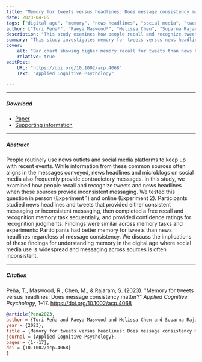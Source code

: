 ```yaml
---
title: "Memory for tweets versus headlines: Does message consistency matter?" 
date: 2023-04-05
tags: ["digital age", "memory", "news headlines", "social media", "tweets"]
author: ["Tori Peña*", "Raeya Maswood*", "Melissa Chen", "Suparna Rajaram"]
description: "This study examines how people recall and recognize tweets and news headlines when these sources provide inconsistent messaging, finding a consistent memory advantage for tweets." 
summary: "This study investigates memory for tweets versus news headlines, particularly when their messages conflict. Across both in-person and online experiments, results consistently showed that participants had better memory for tweets than for news headlines, regardless of whether the messages were consistent or inconsistent. This suggests the informal, 'gossipy' nature of microblogs gives them a mnemonic advantage that overrides factors like source credibility."
cover:
    alt: "Bar chart showing higher memory recall for tweets than news headlines"
    relative: true
editPost:
    URL: "https://doi.org/10.1002/acp.4068"
    Text: "Applied Cognitive Psychology"

---
```


---

##### Download

+ [Paper](Pena-et-al.-2023.pdf)
+ [Supporting information](https://onlinelibrary.wiley.com/action/downloadSupplement?doi=10.1002%2Facp.4068&file=acp4068-sup-0001-Supinfo.pdf)

---

##### Abstract

People routinely use news outlets and social media platforms to keep up with recent events. While information from these common sources often aligns in the messages conveyed, news headlines and microblogs on social media also frequently provide contradictory messages. In this study, we examined how people recall and recognize tweets and news headlines when these sources provide inconsistent messaging. We tested this question in person (Experiment 1) and online (Experiment 2). Participants studied news headlines and tweets that provided either consistent messaging or inconsistent messaging, then completed a free recall and recognition memory task sequentially, and provided confidence ratings for recognition judgments. Findings were similar across memory tasks and experiments: Participants had better memory for tweets than news headlines regardless of message consistency. We discuss the implications of these findings for understanding memory in the digital age where social media use is widespread and messaging across sources is often inconsistent.

---

##### Citation

Peña, T., Maswood, R., Chen, M., & Rajaram, S. (2023). "Memory for tweets versus headlines: Does message consistency matter?" *Applied Cognitive Psychology*, 1–17. https://doi.org/10.1002/acp.4068

```BibTeX
@article{Pena2023,
author = {Tori Peña and Raeya Maswood and Melissa Chen and Suparna Rajaram},
year = {2023},
title = {Memory for tweets versus headlines: Does message consistency matter?},
journal = {Applied Cognitive Psychology},
pages = {1--17},
doi = {10.1002/acp.4068}
}